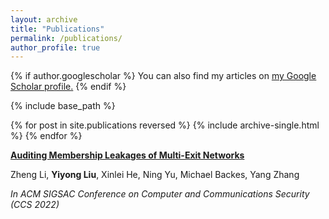 ```yaml
---
layout: archive
title: "Publications"
permalink: /publications/
author_profile: true
---
```


{% if author.googlescholar %}
  You can also find my articles on <u><a href="{{author.googlescholar}}">my Google Scholar profile</a>.</u>
{% endif %}

{% include base_path %}

{% for post in site.publications reversed %}
  {% include archive-single.html %}
{% endfor %}


**[Auditing Membership Leakages of Multi-Exit Networks](https://liu199604.github.io/publications/)**

Zheng Li, **Yiyong Liu**, Xinlei He, Ning Yu, Michael Backes, Yang Zhang

*In ACM SIGSAC Conference on Computer and Communications Security (CCS 2022)*

&nbsp; 
